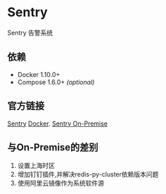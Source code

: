 # Sentry

Sentry 告警系统

## 依赖

 * Docker 1.10.0+
 * Compose 1.6.0+ _(optional)_

## 官方链接

[Sentry](https://sentry.io/) 
[Docker](https://www.docker.com/).
[Sentry On-Premise](https://github.com/getsentry/onpremise)

## 与On-Premise的差别

1. 设置上海时区
2. 增加钉钉插件,并解决redis-py-cluster依赖版本问题
3. 使用阿里云镜像作为系统软件源
